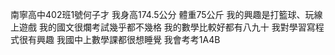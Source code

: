 南寧高中402班1號何子才
我身高174.5公分
體重75公斤
我的興趣是打籃球、玩線上遊戲
我的國文很爛考試幾乎都不幾格
我的數學比較好都有八九十
我對學習寫程式很有興趣
我國中上數學課都很想睡覺
我會考考1A4B

